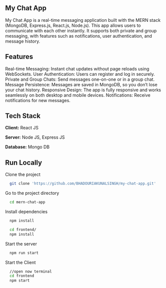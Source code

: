 ## My Chat App

My Chat App is a real-time messaging application built with the MERN stack (MongoDB, Express.js, React.js, Node.js). This app allows users to communicate with each other instantly. It supports both private and group messaging, with features such as notifications, user authentication, and message history.

## Features

Real-time Messaging: Instant chat updates without page reloads using WebSockets.
User Authentication: Users can register and log in securely.
Private and Group Chats: Send messages one-on-one or in a group chat.
Message Persistence: Messages are saved in MongoDB, so you don’t lose your chat history.
Responsive Design: The app is fully responsive and works seamlessly on both desktop and mobile devices.
Notifications: Receive notifications for new messages.

## Tech Stack

**Client:** React JS

**Server:** Node JS, Express JS

**Database:** Mongo DB

## Run Locally

Clone the project

```bash
  git clone 'https://github.com/BHADOURIAKUNALSINGH/my-chat-app.git'
```

Go to the project directory

```bash
  cd mern-chat-app
```

Install dependencies

```bash
  npm install
```

```bash
  cd frontend/
  npm install
```

Start the server

```bash
  npm run start
```

Start the Client

```bash
  //open now terminal
  cd frontend
  npm start
```

